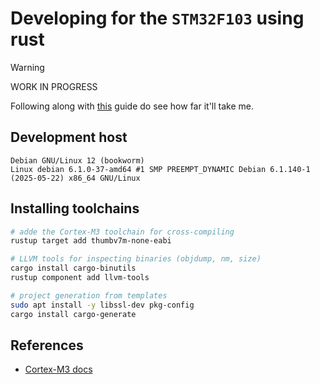 # Developing for the `STM32F103` using rust

> [!WARNING]
> WORK IN PROGRESS

Following along with [this](https://docs.rust-embedded.org/book/intro/install.html)
guide do see how far it'll take me.

## Development host
```text
Debian GNU/Linux 12 (bookworm)
Linux debian 6.1.0-37-amd64 #1 SMP PREEMPT_DYNAMIC Debian 6.1.140-1 (2025-05-22) x86_64 GNU/Linux
```

## Installing toolchains
```bash
# adde the Cortex-M3 toolchain for cross-compiling
rustup target add thumbv7m-none-eabi

# LLVM tools for inspecting binaries (objdump, nm, size)
cargo install cargo-binutils
rustup component add llvm-tools

# project generation from templates
sudo apt install -y libssl-dev pkg-config
cargo install cargo-generate
```

## References
- [Cortex-M3 docs](https://developer.arm.com/Processors/Cortex-M3)

